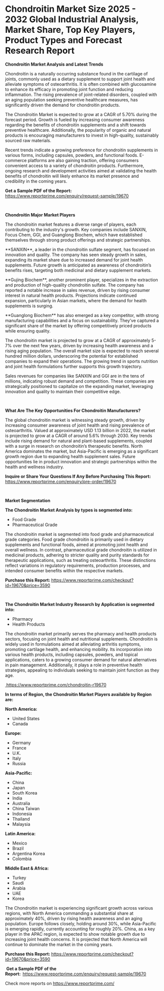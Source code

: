 <p><h1>Chondroitin Market Size 2025 - 2032 Global Industrial Analysis, Market Share, Top Key Players, Product Types and Forecast Research Report</h1></p><p><strong>Chondroitin Market Analysis and Latest Trends</strong></p>
<p><p>Chondroitin is a naturally occurring substance found in the cartilage of joints, commonly used as a dietary supplement to support joint health and alleviate symptoms of osteoarthritis. It is often combined with glucosamine to enhance its efficacy in promoting joint function and reducing inflammation. The rising prevalence of joint-related disorders, coupled with an aging population seeking preventive healthcare measures, has significantly driven the demand for chondroitin products.</p><p>The Chondroitin Market is expected to grow at a CAGR of 5.70% during the forecast period. Growth is fueled by increasing consumer awareness regarding the benefits of chondroitin supplements and a shift towards preventive healthcare. Additionally, the popularity of organic and natural products is encouraging manufacturers to invest in high-quality, sustainably sourced raw materials. </p><p>Recent trends indicate a growing preference for chondroitin supplements in various forms, including capsules, powders, and functional foods. E-commerce platforms are also gaining traction, offering consumers convenient access to a variety of chondroitin products. Furthermore, ongoing research and development activities aimed at validating the health benefits of chondroitin will likely enhance its market presence and credibility in the coming years.</p></p>
<p><strong>Get a Sample PDF of the Report:&nbsp;</strong> <a href="https://www.reportprime.com/enquiry/request-sample/19670?utm_campaign=3219&utm_medium=2&utm_source=Github&utm_content=ia&utm_term=20032025&utm_id=chondroitin">https://www.reportprime.com/enquiry/request-sample/19670</a></p>
<p>&nbsp;</p>
<p><strong>Chondroitin Major Market Players</strong></p>
<p><p>The chondroitin market features a diverse range of players, each contributing to the industry's growth. Key companies include SANXIN, Focus Chem, GGI, and Guanglong Biochem, which have established themselves through strong product offerings and strategic partnerships.</p><p>**SANXIN**, a leader in the chondroitin sulfate segment, has focused on innovation and quality. The company has seen steady growth in sales, expanding its market share due to increased demand for joint health supplements. Future growth is anticipated as awareness of chondroitin’s benefits rises, targeting both medicinal and dietary supplement markets.</p><p>**Gujing Biochem**, another prominent player, specializes in the extraction and production of high-quality chondroitin sulfate. The company has reported a notable increase in sales revenue, driven by rising consumer interest in natural health products. Projections indicate continued expansion, particularly in Asian markets, where the demand for health supplements is surging.</p><p>**Guanglong Biochem** has also emerged as a key competitor, with strong manufacturing capabilities and a focus on sustainability. They’ve captured a significant share of the market by offering competitively priced products while ensuring quality.</p><p>The chondroitin market is projected to grow at a CAGR of approximately 5-7% over the next few years, driven by increasing health awareness and a rising aging population. The overall market size is expected to reach several hundred million dollars, underscoring the potential for established companies to expand their operations. The growing trend in sports nutrition and joint health formulations further supports this growth trajectory. </p><p>Sales revenues for companies like SANXIN and GGI are in the tens of millions, indicating robust demand and competition. These companies are strategically positioned to capitalize on the expanding market, leveraging innovation and quality to maintain their competitive edge.</p></p>
<p>&nbsp;</p>
<p><strong>What Are The Key Opportunities For Chondroitin Manufacturers?</strong></p>
<p><p>The global chondroitin market is witnessing steady growth, driven by increasing consumer awareness of joint health and rising prevalence of osteoarthritis. Valued at approximately USD 1.13 billion in 2022, the market is projected to grow at a CAGR of around 5.6% through 2030. Key trends include rising demand for natural and plant-based supplements, coupled with a surge in research on chondroitin’s therapeutic benefits. North America dominates the market, but Asia-Pacific is emerging as a significant growth region due to expanding health supplement sales. Future opportunities lie in product innovation and strategic partnerships within the health and wellness industry.</p></p>
<p><strong>Inquire or Share Your Questions If Any Before Purchasing This Report:</strong> <a href="https://www.reportprime.com/enquiry/pre-order/19670?utm_campaign=3219&utm_medium=2&utm_source=Github&utm_content=ia&utm_term=20032025&utm_id=chondroitin">https://www.reportprime.com/enquiry/pre-order/19670</a></p>
<p>&nbsp;</p>
<p><strong>Market Segmentation</strong></p>
<p><strong>The Chondroitin Market Analysis by types is segmented into:</strong></p>
<p><ul><li>Food Grade</li><li>Pharmaceutical Grade</li></ul></p>
<p><p>The chondroitin market is segmented into food grade and pharmaceutical grade categories. Food grade chondroitin is primarily used in dietary supplements and functional foods, aimed at promoting joint health and overall wellness. In contrast, pharmaceutical grade chondroitin is utilized in medicinal products, adhering to stricter quality and purity standards for therapeutic applications, such as treating osteoarthritis. These distinctions reflect variations in regulatory requirements, production processes, and intended consumer benefits within the respective markets.</p></p>
<p><strong>Purchase this Report:&nbsp;</strong><a href="https://www.reportprime.com/checkout?id=19670&price=3590&utm_campaign=3219&utm_medium=2&utm_source=Github&utm_content=ia&utm_term=20032025&utm_id=chondroitin">https://www.reportprime.com/checkout?id=19670&price=3590</a></p>
<p>&nbsp;</p>
<p><strong>The Chondroitin Market Industry Research by Application is segmented into:</strong></p>
<p><ul><li>Pharmacy</li><li>Health Products</li></ul></p>
<p><p>The chondroitin market primarily serves the pharmacy and health products sectors, focusing on joint health and nutritional supplements. Chondroitin is widely used in formulations aimed at alleviating arthritis symptoms, promoting cartilage health, and enhancing mobility. Its incorporation into various health products, including capsules, powders, and topical applications, caters to a growing consumer demand for natural alternatives in pain management. Additionally, it plays a role in preventive health strategies, appealing to individuals seeking to maintain joint function as they age.</p></p>
<p><a href="https://www.reportprime.com/chondroitin-r19670?utm_campaign=3219&utm_medium=2&utm_source=Github&utm_content=ia&utm_term=20032025&utm_id=chondroitin">&nbsp;https://www.reportprime.com/chondroitin-r19670</a></p>
<p><strong>In terms of Region, the Chondroitin Market Players available by Region are:</strong></p>
<p>
    <p> <strong> North America: </strong>
        <ul>
            <li>United States</li>
            <li>Canada</li>
        </ul>
        </p> 
    <p> <strong> Europe: </strong>
        <ul>
            <li>Germany</li>
            <li>France</li>
            <li>U.K.</li>
            <li>Italy</li>
            <li>Russia</li>
        </ul>
        </p> 
    <p> <strong> Asia-Pacific: </strong>
        <ul>
            <li>China</li>
            <li>Japan</li>
            <li>South Korea</li>
            <li>India</li>
            <li>Australia</li>
            <li>China Taiwan</li>
            <li>Indonesia</li>
            <li>Thailand</li>
            <li>Malaysia</li>
        </ul>
        </p> 
    <p> <strong> Latin America: </strong>
        <ul>
            <li>Mexico</li>
            <li>Brazil</li>
            <li>Argentina Korea</li>
            <li>Colombia</li>
        </ul>
        </p> 
    <p> <strong> Middle East & Africa: </strong>
        <ul>
            <li>Turkey</li>
            <li>Saudi</li>
            <li>Arabia</li>
            <li>UAE</li>
            <li>Korea</li>
        </ul>
    </p>
    </p>
<p><p>The Chondroitin market is experiencing significant growth across various regions, with North America commanding a substantial share at approximately 40%, driven by rising health awareness and an aging population. Europe follows closely, holding around 30%, while Asia-Pacific is emerging rapidly, currently accounting for roughly 20%. China, as a key player in the APAC region, is expected to show notable growth due to increasing joint health concerns. It is projected that North America will continue to dominate the market in the coming years.</p></p>
<p><strong>Purchase this Report: </strong><a href="https://www.reportprime.com/checkout?id=19670&price=3590&utm_campaign=3219&utm_medium=2&utm_source=Github&utm_content=ia&utm_term=20032025&utm_id=chondroitin">https://www.reportprime.com/checkout?id=19670&price=3590</a></p>
<p>&nbsp;<strong>Get a Sample PDF of the Report:&nbsp;&nbsp;</strong><a href="https://www.reportprime.com/enquiry/request-sample/19670?utm_campaign=3219&utm_medium=2&utm_source=Github&utm_content=ia&utm_term=20032025&utm_id=chondroitin">https://www.reportprime.com/enquiry/request-sample/19670</a></p>
<p><strong></strong></p>
<p>Check more reports on <a href="https://www.reportprime.com/?utm_campaign=3219&utm_medium=2&utm_source=Github&utm_content=ia&utm_term=20032025&utm_id=chondroitin">https://www.reportprime.com/</a></p>